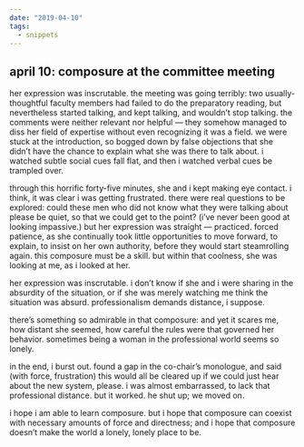 ```yaml
---
date: "2019-04-10"
tags:
  - snippets
---
```

## april 10: composure at the committee meeting

her expression was inscrutable. the meeting was going terribly: two usually-thoughtful faculty members had failed to do the preparatory reading, but nevertheless started talking, and kept talking, and wouldn’t stop talking. the comments were neither relevant nor helpful — they somehow managed to diss her field of expertise without even recognizing it was a field. we were stuck at the introduction, so bogged down by false objections that she didn’t have the chance to explain what she was there to talk about. i watched subtle social cues fall flat, and then i watched verbal cues be trampled over.

through this horrific forty-five minutes, she and i kept making eye contact. i think, it was clear i was getting frustrated. there were real questions to be explored: could these men who did not know what they were talking about please be quiet, so that we could get to the point? (i’ve never been good at looking impassive.) but her expression was straight — practiced. forced patience, as she continually took little opportunities to move forward, to explain, to insist on her own authority, before they would start steamrolling again. this composure must be a skill. but within that coolness, she was looking at me, as i looked at her.

her expression was inscrutable. i don’t know if she and i were sharing in the absurdity of the situation, or if she was merely watching me think the situation was absurd. professionalism demands distance, i suppose.

there’s something so admirable in that composure: and yet it scares me, how distant she seemed, how careful the rules were that governed her behavior. sometimes being a woman in the professional world seems so lonely.

in the end, i burst out. found a gap in the co-chair’s monologue, and said (with force, frustration) this would all be cleared up if we could just hear about the new system, please. i was almost embarrassed, to lack that professional distance. but it worked. he shut up; we moved on.

i hope i am able to learn composure. but i hope that composure can coexist with necessary amounts of force and directness; and i hope that composure doesn’t make the world a lonely, lonely place to be.
